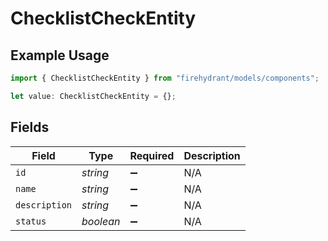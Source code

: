 # ChecklistCheckEntity

## Example Usage

```typescript
import { ChecklistCheckEntity } from "firehydrant/models/components";

let value: ChecklistCheckEntity = {};
```

## Fields

| Field              | Type               | Required           | Description        |
| ------------------ | ------------------ | ------------------ | ------------------ |
| `id`               | *string*           | :heavy_minus_sign: | N/A                |
| `name`             | *string*           | :heavy_minus_sign: | N/A                |
| `description`      | *string*           | :heavy_minus_sign: | N/A                |
| `status`           | *boolean*          | :heavy_minus_sign: | N/A                |